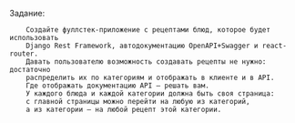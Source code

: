  Задание:

        Создайте фуллстек-приложение с рецептами блюд, которое будет использовать
        Django Rest Framework, автодокументацию OpenAPI+Swagger и react-router.
        Давать пользователю возможность создавать рецепты не нужно: достаточно
        распределить их по категориям и отображать в клиенте и в API.
        Где отображать документацию API — решать вам.
        У каждого блюда и каждой категории должна быть своя страница:
        с главной страницы можно перейти на любую из категорий,
        а из категории — на любой рецепт этой категории.
